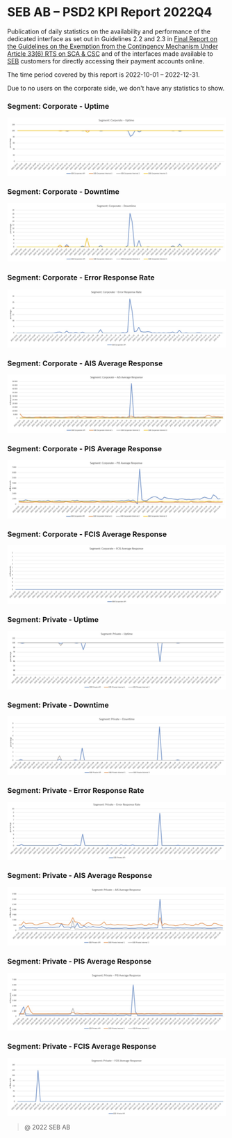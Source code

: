 # SEB AB – PSD2 KPI Report 2022Q4

Publication of daily statistics on the availability and performance of the dedicated interface as set out in Guidelines 2.2 and 2.3 in [Final Report on the Guidelines on the Exemption from the Contingency Mechanism Under Article 33(6) RTS on SCA & CSC](https://eba.europa.eu/sites/default/documents/files/documents/10180/2250578/4e3b9449-ecf9-4756-8006-cbbe74db6d03/Final%20Report%20on%20Guidelines%20on%20the%20exemption%20to%20the%20fall%20back.pdf?retry=1) and of the interfaces made available to [SEB](https://sebgroup.com) customers for directly accessing their payment accounts online.

The time period covered by this report is 2022-10-01 – 2022-12-31.

Due to no users on the corporate side, we don't have any statistics to show. 

### Segment: Corporate - Uptime
![corporate_uptime][corporate_uptime]
### Segment: Corporate - Downtime
![corporate_downtime][corporate_downtime]
### Segment: Corporate - Error Response Rate
![corporate_error][corporate_error]
### Segment: Corporate - AIS Average Response
![corporate_ais][corporate_ais]
### Segment: Corporate - PIS Average Response
![corporate_pis][corporate_pis]
### Segment: Corporate - FCIS Average Response
![corporate_fcis][corporate_fcis]
### Segment: Private - Uptime
![private_uptime][private_uptime]
### Segment: Private - Downtime
![private_downtime][private_downtime]
### Segment: Private - Error Response Rate
![private_error][private_error]
### Segment: Private - AIS Average Response
![private_ais][private_ais]
### Segment: Private - PIS Average Response
![private_pis][private_pis]
### Segment: Private - FCIS Average Response
![private_fcis][private_fcis]


[corporate_uptime]: ./archive/2022Q4/SEB_PSD2_KPI_Report_Q4_2022_1.jpg
[corporate_downtime]: ./archive/2022Q4/SEB_PSD2_KPI_Report_Q4_2022_2.jpg
[corporate_error]: ./archive/2022Q4/SEB_PSD2_KPI_Report_Q4_2022_3.jpg
[corporate_ais]: ./archive/2022Q4/SEB_PSD2_KPI_Report_Q4_2022_4.jpg
[corporate_pis]: ./archive/2022Q4/SEB_PSD2_KPI_Report_Q4_2022_5.jpg
[corporate_fcis]: ./archive/2022Q4/SEB_PSD2_KPI_Report_Q4_2022_6.jpg
[private_uptime]: ./archive/2022Q4/SEB_PSD2_KPI_Report_Q4_2022_7.jpg
[private_downtime]: ./archive/2022Q4/SEB_PSD2_KPI_Report_Q4_2022_8.jpg
[private_error]: ./archive/2022Q4/SEB_PSD2_KPI_Report_Q4_2022_9.jpg
[private_ais]: ./archive/2022Q4/SEB_PSD2_KPI_Report_Q4_2022_10.jpg
[private_pis]: ./archive/2022Q4/SEB_PSD2_KPI_Report_Q4_2022_11.jpg
[private_fcis]: ./archive/2022Q4/SEB_PSD2_KPI_Report_Q4_2022_12.jpg
  
> @ 2022 SEB AB
